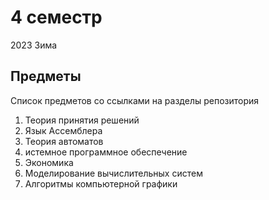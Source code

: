 # 4 семестр

2023 Зима

## Предметы

Список предметов со ссылками на разделы репозитория

1. Теория принятия решений
2. Язык Ассемблера
3. Теория автоматов
4. истемное программное обеспечение
5. Экономика
6. Моделирование вычислительных систем
7. Алгоритмы компьютерной графики
